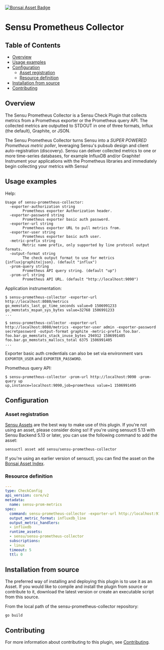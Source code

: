 [![Bonsai Asset Badge](https://img.shields.io/badge/Sensu%20Prometheus%20Collector-Download%20Me-brightgreen.svg?colorB=89C967&logo=sensu)](https://bonsai.sensu.io/assets/sensu/sensu-prometheus-collector)

# Sensu Prometheus Collector

## Table of Contents
- [Overview](#overview)
- [Usage examples](#usage-examples)
- [Configuration](#configuration)
  - [Asset registration](#asset-registration)
  - [Resource definition](#resource-definition)
- [Installation from source](#installation-from-source)
- [Contributing](#contributing)

## Overview

The Sensu Prometheus Collector is a Sensu Check Plugin that collects
metrics from a Prometheus exporter or the Prometheus query API. The
collected metrics are outputted to STDOUT in one of three formats,
Influx (the default), Graphite, or JSON.

The Sensu Prometheus Collector turns Sensu into a *SUPER POWERED
Prometheus metric poller*, leveraging Sensu's pubsub design and client
auto-registration (discovery). Sensu can deliver collected metrics to
one or more time-series databases, for example InfluxDB and/or
Graphite! Instrument your applications with the Prometheus libraries
and immediately begin collecting your metrics with Sensu!

## Usage examples

Help:

```
Usage of sensu-prometheus-collector:
  -exporter-authorization string
        Prometheus exporter Authorization header.
  -exporter-password string
        Prometheus exporter basic auth password.
  -exporter-url string
        Prometheus exporter URL to pull metrics from.
  -exporter-user string
        Prometheus exporter basic auth user.
  -metric-prefix string
        Metric name prefix, only supported by line protocol output formats.
  -output-format string
        The check output format to use for metrics {influx|graphite|json}. (default "influx")
  -prom-query string
        Prometheus API query string. (default "up")
  -prom-url string
        Prometheus API URL. (default "http://localhost:9090")
```

Application instrumentation:

```
$ sensu-prometheus-collector -exporter-url http://localhost:8080/metrics
go_memstats_last_gc_time_seconds value=0 1506991233
go_memstats_mspan_sys_bytes value=32768 1506991233
...
```

```
$ sensu-prometheus-collector -exporter-url http://localhost:8080/metrics -exporter-user admin -exporter-password secretpassword -output-format graphite -metric-prefix foo.bar.
foo.bar.go_memstats_stack_inuse_bytes 294912 1506991405
foo.bar.go_memstats_mallocs_total 6375 1506991405
...
```

Exporter basic auth credentials can also be set via environment vars `EXPORTER_USER` and `EXPORTER_PASSWORD`.

Prometheus query API:

```
$ sensu-prometheus-collector -prom-url http://localhost:9090 -prom-query up
up,instance=localhost:9090,job=prometheus value=1 1506991495
```

## Configuration

### Asset registration

[Sensu Assets][10] are the best way to make use of this plugin. If you're not using an asset, please
consider doing so! If you're using sensuctl 5.13 with Sensu Backend 5.13 or later, you can use the
following command to add the asset:

```
sensuctl asset add sensu/sensu-prometheus-collector
```

If you're using an earlier version of sensuctl, you can find the asset on the [Bonsai Asset Index](https://bonsai.sensu.io/assets/sensu/sensu-prometheus-collector).

### Resource definition

```yml
---
type: CheckConfig
api_version: core/v2
metadata:
  name: sensu-prom-metrics
spec:
  command: sensu-prometheus-collector -exporter-url http://localhost:9182/metrics
  output_metric_format: influxdb_line
  output_metric_handlers:
  - influxdb
  runtime_assets:
  - sensu/sensu-prometheus-collector
  subscriptions:
  - linux
  timeout: 5
  ttl: 0
```

## Installation from source

The preferred way of installing and deploying this plugin is to use it as an Asset. If you would
like to compile and install the plugin from source or contribute to it, download the latest version
or create an executable script from this source.

From the local path of the sensu-prometheus-collector repository:

```
go build
```

## Contributing

For more information about contributing to this plugin, see [Contributing][1].

[1]: https://github.com/sensu/sensu-go/blob/master/CONTRIBUTING.md
[2]: https://github.com/sensu-community/sensu-plugin-sdk
[3]: https://github.com/sensu-plugins/community/blob/master/PLUGIN_STYLEGUIDE.md
[4]: https://github.com/sensu-community/check-plugin-template/blob/master/.github/workflows/release.yml
[5]: https://github.com/sensu-community/check-plugin-template/actions
[6]: https://docs.sensu.io/sensu-go/latest/reference/checks/
[7]: https://github.com/sensu-community/check-plugin-template/blob/master/main.go
[8]: https://bonsai.sensu.io/
[9]: https://github.com/sensu-community/sensu-plugin-tool
[10]: https://docs.sensu.io/sensu-go/latest/reference/assets/
